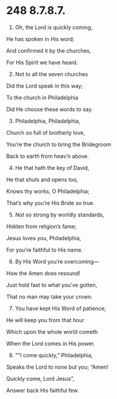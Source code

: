 # 248 8.7.8.7.

1.  Oh, the Lord is quickly coming,

He has spoken in His word;

And confirmed it by the churches,

For His Spirit we have heard.

2.  Not to all the seven churches

Did the Lord speak in this way;

To the church in Philadelphia

Did He choose these words to say.

3.  Philadelphia, Philadelphia,

Church so full of brotherly love,

You’re the church to bring the Bridegroom

Back to earth from heav’n above.

4.  He that hath the key of David,

He that shuts and opens too,

Knows thy works, O Philadelphia;

That’s why you’re His Bride so true.

5.  Not so strong by worldly standards,

Hidden from religion’s fame;

Jesus loves you, Philadelphia,

For you’re faithful to His name.

6.  By His Word you’re overcoming—

How the Amen does resound!

Just hold fast to what you’ve gotten,

That no man may take your crown.

7.  You have kept His Word of patience;

He will keep you from that hour

Which upon the whole world cometh

When the Lord comes in His power.

8.  ""I come quickly,” Philadelphia,

Speaks the Lord to none but you; “Amen!

Quickly come, Lord Jesus”,

Answer back His faithful few.

